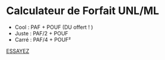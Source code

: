 # Calculateur de Forfait UNL/ML

* Cool : PAF + POUF (DU offert ! )
* Juste : PAF/2 + POUF
* Carré : PAF/4 + POUF²

[ESSAYEZ](http://ipfs.asycn.io/ipfs/QmTTroqgx8A9YRRbGMNcQVPexxAUkawzkqdwcAQonEfiUC)

